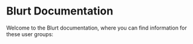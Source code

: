 # Blurt Documentation

Welcome to the Blurt documentation, where you can find information for these user groups:

